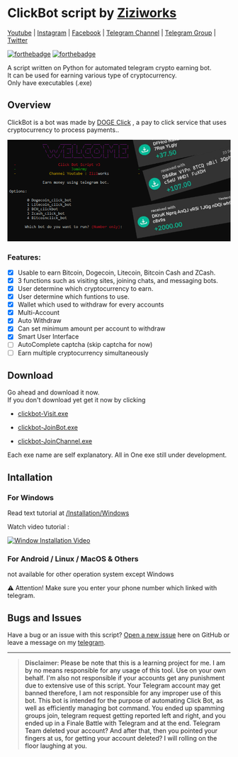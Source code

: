 # ClickBot script by [Ziziworks](https://www.youtube.com/channel/UCW36UNroi3B4Ix9ln1e6rUQ?sub_confirmation=1)

[Youtube](https://www.youtube.com/channel/UCW36UNroi3B4Ix9ln1e6rUQ?sub_confirmation=1) |
[Instagram](https://www.instagram.com/ziziworks/) |
[Facebook](https://www.facebook.com/ziziworks/) |
[Telegram Channel](https://t.me/ziziworks) |
[Telegram Group](https://t.me/ziziworksgroup) |
[Twitter](https://twitter.com/ziziworks_MY)  

[![forthebadge](https://forthebadge.com/images/badges/made-with-python.svg)](https://forthebadge.com)    [![forthebadge](https://forthebadge.com/images/badges/built-with-love.svg)](https://forthebadge.com)

A script written on Python for automated telegram crypto earning bot.  
It can be used for earning various type of cryptocurrency.  
Only have executables (.exe) 
 
## Overview
ClickBot is a bot was made by [DOGE Click](https://dogeclick.com/) , a pay to click service that uses cryptocurrency to process payments..    

![main](Images/main.PNG)    
### Features:
- [x] Usable to earn Bitcoin, Dogecoin, Litecoin, Bitcoin Cash and ZCash.
- [x] 3 functions such as visiting sites, joining chats, and messaging bots.
- [x] User determine which cryptocurrency to earn.
- [x] User determine which funtions to use.
- [x] Wallet which used to withdraw for every accounts
- [x] Multi-Account
- [x] Auto Withdraw
- [x] Can set minimum amount per account to withdraw
- [x] Smart User Interface
- [ ] AutoComplete captcha (skip captcha for now)
- [ ] Earn multiple cryptocurrency simultaneously
## Download
Go ahead and download it now.    
If you don't download yet get it now by clicking 

- [clickbot-Visit.exe](https://github.com/ziziwho/clickbot/raw/master/clickbot-Visit.exe)

- [clickbot-JoinBot.exe](https://github.com/ziziwho/clickbot/raw/master/clickbot-JoinBot.exe)

- [clickbot-JoinChannel.exe](https://github.com/ziziwho/clickbot/raw/master/clickbot-JoinChannel.exe)

Each exe name are self explanatory.
All in One exe still under development.

## Intallation
### For Windows

Read text tutorial at [/Installation/Windows](/Installation/Windows/Install_windows.md)    

Watch video tutorial :    

[![Window Installation Video](https://img.youtube.com/vi/-lmO-_W8-Jw/0.jpg)](https://www.youtube.com/watch?v=-lmO-_W8-Jw)    

### For Android / Linux / MacOS & Others

not available for other operation system except Windows



⚠️ Attention! Make sure you enter your phone number which linked with telegram.
## Bugs and Issues

Have a bug or an issue with this script? [Open a new issue](https://github.com/ziziwho/clickbot/issues/new) here on GitHub or leave a message on my [telegram](http://t.me/ziziwho).


---

> **Disclaimer**<a name="disclaimer" />: Please be note that this is a learning project for me. I am by no means responsible for any usage of this tool. Use on your own behalf. I'm also not responsible if your accounts get any punishment due to extensive use of this script. Your Telegram account may get banned therefore, I am not responsible for any improper use of this bot. This bot is intended for the purpose of automating Click Bot, as well as efficiently managing bot command. You ended up spamming groups join, telegram request getting reported left and right, and you ended up in a Finale Battle with Telegram and at the end. Telegram Team deleted your account?
And after that, then you pointed your fingers at us, for getting your account deleted? I will rolling on the floor laughing at you.
